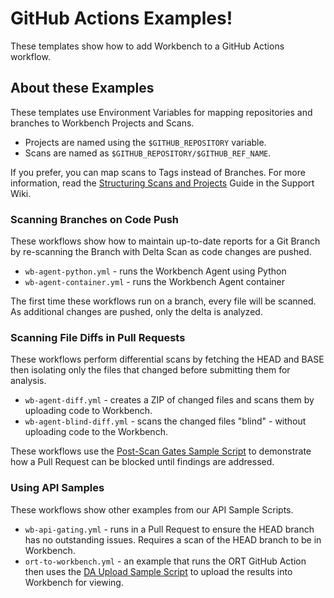# GitHub Actions Examples!

These templates show how to add Workbench to a GitHub Actions workflow. 

## About these Examples 
These templates use Environment Variables for mapping repositories and branches to Workbench Projects and Scans. 
- Projects are named using the `$GITHUB_REPOSITORY` variable.
- Scans are named as `$GITHUB_REPOSITORY/$GITHUB_REF_NAME`.

If you prefer, you can map scans to Tags instead of Branches. For more information, read the [Structuring Scans and Projects](https://fossid.atlassian.net/servicedesk/customer/portal/3/article/372965437) Guide in the Support Wiki.

### Scanning Branches on Code Push
These workflows show how to maintain up-to-date reports for a Git Branch by re-scanning the Branch with Delta Scan as code changes are pushed.

- `wb-agent-python.yml` - runs the Workbench Agent using Python
- `wb-agent-container.yml` - runs the Workbench Agent container

The first time these workflows run on a branch, every file will be scanned. As additional changes are pushed, only the delta is analyzed.

### Scanning File Diffs in Pull Requests
These workflows perform differential scans by fetching the HEAD and BASE then isolating only the files that changed before submitting them for analysis.

- `wb-agent-diff.yml` - creates a ZIP of changed files and scans them by uploading code to Workbench.
- `wb-agent-blind-diff.yml` - scans the changed files "blind" - without uploading code to the Workbench.

These workflows use the [Post-Scan Gates Sample Script](https://github.com/fossid-ab/workbench-api-samples/tree/main/post-scan-gates) to demonstrate how a Pull Request can be blocked until findings are addressed. 

### Using API Samples
These workflows show other examples from our API Sample Scripts.

- `wb-api-gating.yml` - runs in a Pull Request to ensure the HEAD branch has no outstanding issues. Requires a scan of the HEAD branch to be in Workbench. 
- `ort-to-workbench.yml` - an example that runs the ORT GitHub Action then uses the [DA Upload Sample Script](https://github.com/fossid-ab/workbench-api-samples/tree/main/import-da) to upload the results into Workbench for viewing.
